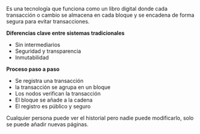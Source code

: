 Es una tecnología que funciona como un libro digital donde cada transacción o cambio se almacena en cada bloque y se encadena de forma segura para evitar transacciones.

**Diferencias clave entre sistemas tradicionales**

- Sin intermediarios
- Seguridad y transparencia
- Inmutabilidad

**Proceso paso a paso**

- Se registra una transacción
- la transacción se agrupa en un bloque
- Los nodos verifican la transacción
- El bloque se añade a la cadena
- El registro es público y seguro

Cualquier persona puede ver el historial pero nadie puede modificarlo, solo se puede añadir nuevas páginas. 

